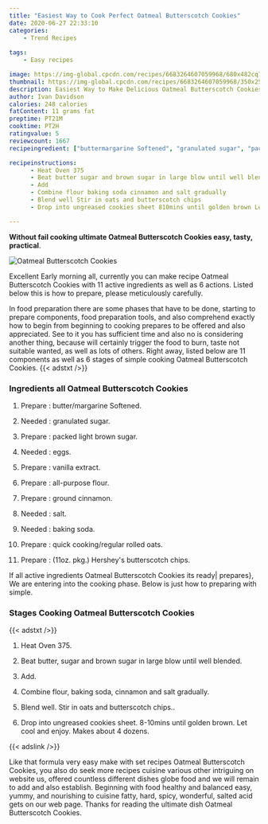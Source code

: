 ```yaml
---
title: "Easiest Way to Cook Perfect Oatmeal Butterscotch Cookies"
date: 2020-06-27 22:33:10
categories:
    - Trend Recipes
    
tags:
    - Easy recipes

image: https://img-global.cpcdn.com/recipes/6683264607059968/680x482cq70/oatmeal-butterscotch-cookies-recipe-main-photo.jpg
thumbnail: https://img-global.cpcdn.com/recipes/6683264607059968/350x250cq70/oatmeal-butterscotch-cookies-recipe-main-photo.jpg
description: Easiest Way to Make Delicious Oatmeal Butterscotch Cookies with 11 ingredients and 6 stages of easy cooking.
author: Ivan Davidson
calories: 248 calories
fatContent: 11 grams fat
preptime: PT21M
cooktime: PT2H
ratingvalue: 5
reviewcount: 1667
recipeingredient: ["buttermargarine Softened", "granulated sugar", "packed light brown sugar", "eggs", "vanilla extract", "allpurpose flour", "ground cinnamon", "salt", "baking soda", "quick cookingregular rolled oats", "11oz pkg Hersheys butterscotch chips"]

recipeinstructions: 
      - Heat Oven 375 
      - Beat butter sugar and brown sugar in large blow until well blended 
      - Add 
      - Combine flour baking soda cinnamon and salt gradually 
      - Blend well Stir in oats and butterscotch chips 
      - Drop into ungreased cookies sheet 810mins until golden brown Let cool and enjoy Makes about 4 dozens

---
```




**Without fail cooking ultimate Oatmeal Butterscotch Cookies easy, tasty, practical**. 


![Oatmeal Butterscotch Cookies](https://img-global.cpcdn.com/recipes/6683264607059968/680x482cq70/oatmeal-butterscotch-cookies-recipe-main-photo.jpg "Oatmeal Butterscotch Cookies")




Excellent Early morning all, currently you can make recipe Oatmeal Butterscotch Cookies with 11 active ingredients as well as 6 actions. Listed below this is how to prepare, please meticulously carefully.

In food preparation there are some phases that have to be done, starting to prepare components, food preparation tools, and also comprehend exactly how to begin from beginning to cooking prepares to be offered and also appreciated. See to it you has sufficient time and also no is considering another thing, because will certainly trigger the food to burn, taste not suitable wanted, as well as lots of others. Right away, listed below are 11 components as well as 6 stages of simple cooking Oatmeal Butterscotch Cookies.
{{< adstxt />}}

### Ingredients all Oatmeal Butterscotch Cookies


1. Prepare  : butter/margarine Softened.

1. Needed  : granulated sugar.

1. Prepare  : packed light brown sugar.

1. Needed  : eggs.

1. Prepare  : vanilla extract.

1. Prepare  : all-purpose flour.

1. Prepare  : ground cinnamon.

1. Needed  : salt.

1. Needed  : baking soda.

1. Prepare  : quick cooking/regular rolled oats.

1. Prepare  : (11oz. pkg.) Hershey&#39;s butterscotch chips.



If all active ingredients Oatmeal Butterscotch Cookies its ready| prepares}, We are entering into the cooking phase. Below is just how to preparing with simple.

### Stages Cooking Oatmeal Butterscotch Cookies

{{< adstxt />}}


1. Heat Oven 375.



1. Beat butter, sugar and brown sugar in large blow until well blended.



1. Add.



1. Combine flour, baking soda, cinnamon and salt gradually.



1. Blend well. Stir in oats and butterscotch chips..



1. Drop into ungreased cookies sheet. 8-10mins until golden brown. Let cool and enjoy. Makes about 4 dozens.





{{< adslink />}}

Like that formula very easy make with set recipes Oatmeal Butterscotch Cookies, you also do seek more recipes cuisine various other intriguing on website us, offered countless different dishes globe food and we will remain to add and also establish. Beginning with food healthy and balanced easy, yummy, and nourishing to cuisine fatty, hard, spicy, wonderful, salted acid gets on our web page. Thanks for reading the ultimate dish Oatmeal Butterscotch Cookies.
